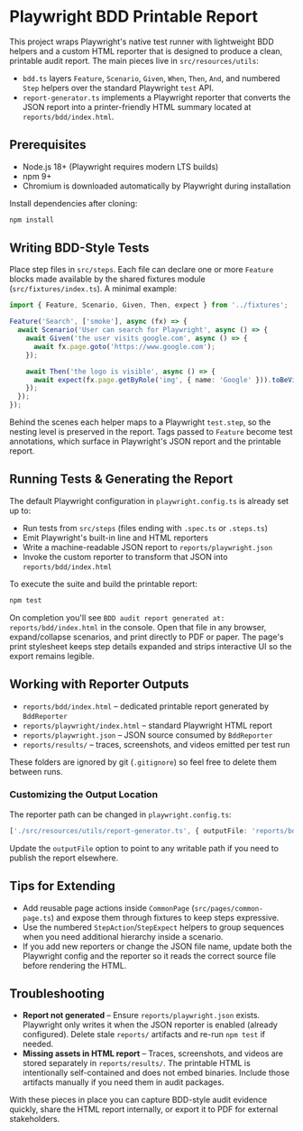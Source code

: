 # Playwright BDD Printable Report

This project wraps Playwright's native test runner with lightweight BDD helpers and a custom HTML reporter that is designed to produce a clean, printable audit report. The main pieces live in `src/resources/utils`:

- `bdd.ts` layers `Feature`, `Scenario`, `Given`, `When`, `Then`, `And`, and numbered `Step` helpers over the standard Playwright `test` API.
- `report-generator.ts` implements a Playwright reporter that converts the JSON report into a printer-friendly HTML summary located at `reports/bdd/index.html`.

## Prerequisites

- Node.js 18+ (Playwright requires modern LTS builds)
- npm 9+
- Chromium is downloaded automatically by Playwright during installation

Install dependencies after cloning:

```bash
npm install
```

## Writing BDD-Style Tests

Place step files in `src/steps`. Each file can declare one or more `Feature` blocks made available by the shared fixtures module (`src/fixtures/index.ts`). A minimal example:

```ts
import { Feature, Scenario, Given, Then, expect } from '../fixtures';

Feature('Search', ['smoke'], async (fx) => {
  await Scenario('User can search for Playwright', async () => {
    await Given('the user visits google.com', async () => {
      await fx.page.goto('https://www.google.com');
    });

    await Then('the logo is visible', async () => {
      await expect(fx.page.getByRole('img', { name: 'Google' })).toBeVisible();
    });
  });
});
```

Behind the scenes each helper maps to a Playwright `test.step`, so the nesting level is preserved in the report. Tags passed to `Feature` become test annotations, which surface in Playwright's JSON report and the printable report.

## Running Tests & Generating the Report

The default Playwright configuration in `playwright.config.ts` is already set up to:

- Run tests from `src/steps` (files ending with `.spec.ts` or `.steps.ts`)
- Emit Playwright's built-in line and HTML reporters
- Write a machine-readable JSON report to `reports/playwright.json`
- Invoke the custom reporter to transform that JSON into `reports/bdd/index.html`

To execute the suite and build the printable report:

```bash
npm test
```

On completion you'll see `BDD audit report generated at: reports/bdd/index.html` in the console. Open that file in any browser, expand/collapse scenarios, and print directly to PDF or paper. The page's print stylesheet keeps step details expanded and strips interactive UI so the export remains legible.

## Working with Reporter Outputs

- `reports/bdd/index.html` – dedicated printable report generated by `BddReporter`
- `reports/playwright/index.html` – standard Playwright HTML report
- `reports/playwright.json` – JSON source consumed by `BddReporter`
- `reports/results/` – traces, screenshots, and videos emitted per test run

These folders are ignored by git (`.gitignore`) so feel free to delete them between runs.

### Customizing the Output Location

The reporter path can be changed in `playwright.config.ts`:

```ts
['./src/resources/utils/report-generator.ts', { outputFile: 'reports/bdd/index.html' }]
```

Update the `outputFile` option to point to any writable path if you need to publish the report elsewhere.

## Tips for Extending

- Add reusable page actions inside `CommonPage` (`src/pages/common-page.ts`) and expose them through fixtures to keep steps expressive.
- Use the numbered `StepAction`/`StepExpect` helpers to group sequences when you need additional hierarchy inside a scenario.
- If you add new reporters or change the JSON file name, update both the Playwright config and the reporter so it reads the correct source file before rendering the HTML.

## Troubleshooting

- **Report not generated** – Ensure `reports/playwright.json` exists. Playwright only writes it when the JSON reporter is enabled (already configured). Delete stale `reports/` artifacts and re-run `npm test` if needed.
- **Missing assets in HTML report** – Traces, screenshots, and videos are stored separately in `reports/results/`. The printable HTML is intentionally self-contained and does not embed binaries. Include those artifacts manually if you need them in audit packages.

With these pieces in place you can capture BDD-style audit evidence quickly, share the HTML report internally, or export it to PDF for external stakeholders.
